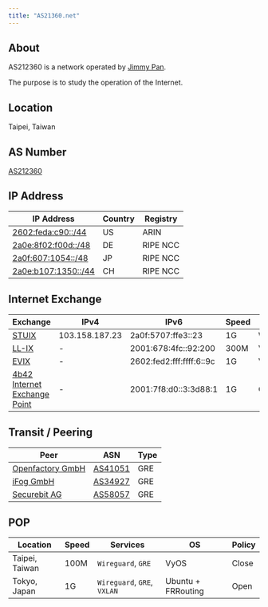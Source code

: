 ```yaml
---
title: "AS21360.net"
---
```


## About

AS212360 is a network operated by [Jimmy Pan](https://ptc.work).

The purpose is to study the operation of the Internet.

## Location

Taipei, Taiwan

## AS Number

[AS212360](https://bgp.he.net/AS212360)

## IP Address

IP Address | Country | Registry
-----------|---------|----------
[2602:feda:c90::/44](https://bgp.he.net/net/2602:feda:c90::/44) | US | ARIN
[2a0e:8f02:f00d::/48](https://bgp.he.net/net/2a0e:8f02:f00d::/48) | DE | RIPE NCC
[2a0f:607:1054::/48](https://bgp.he.net/net/2a0f:607:1054::/48) | JP | RIPE NCC
[2a0e:b107:1350::/44](https://bgp.he.net/net/2a0e:b107:1350::/44) | CH | RIPE NCC

## Internet Exchange

Exchange | IPv4 | IPv6 | Speed | Type
---------|------|------|-------|------
[STUIX](https://bgp.he.net/exchange/STUIX) | 103.158.187.23 | 2a0f:5707:ffe3::23 | 1G | Wireguard
[LL-IX](https://bgp.he.net/exchange/LL-IX) | - | 2001:678:4fc::92:200 | 300M | VXLAN
[EVIX](https://bgp.he.net/exchange/EVIX) | - | 2602:fed2:fff:ffff:6::9c | 1G | VXLAN
[4b42 Internet Exchange Point](https://bgp.he.net/exchange/4b42%20Internet%20Exchange%20Point) | - | 2001:7f8:d0::3:3d88:1 | 1G | GRE Tap

## Transit / Peering

Peer | ASN | Type
-----|-----|------
[Openfactory GmbH](https://freetransit.ch/) | [AS41051](https://bgp.he.net/AS41051) | GRE
[iFog GmbH](https://tunnelbroker.li/) | [AS34927](https://bgp.he.net/AS34927) | GRE
[Securebit AG](https://www.tunnelbroker.ch/) | [AS58057](https://bgp.he.net/AS58057) | GRE

## POP

Location | Speed | Services | OS | Policy
---------|-------|----------|----|---------
Taipei, Taiwan | 100M | `Wireguard`, `GRE` | VyOS | Close
Tokyo, Japan | 1G | `Wireguard`, `GRE`, `VXLAN` | Ubuntu + FRRouting | Open
